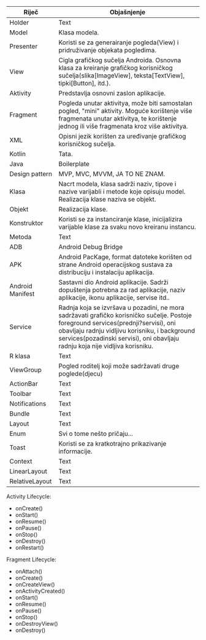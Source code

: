 

| Riječ | Objašnjenje |
| ------ | ------ |
| Holder | Text |
| Model | Klasa modela. |
| Presenter | Koristi se za generairanje pogleda(View) i pridruživanje objekata pogledima. |
| View | Cigla grafičkog sučelja Androida. Osnovna klasa za kreiranje grafičkog korisničkog sučelja(slika[ImageView], teksta[TextView], tipki[Button], itd.). |
| Aktivity | Predstavlja osnovni zaslon aplikacije. |
| Fragment | Pogleda unutar aktivitya, može biti samostalan pogled, "mini" aktivity. Moguće korištenje više fragmenata unutar aktivitya, te korištenje jednog ili više fragmenata kroz više aktivitya. |
| XML | Opisni jezik korišten za uređivanje grafičkog korisničkog sučelja. |
| Kotlin | Tata. |
| Java | Boilerplate |
| Design pattern | MVP, MVC, MVVM, JA TO NE ZNAM. |
| Klasa | Nacrt modela, klasa sadrži naziv, tipove i nazive varijabli i metode koje opisuju model. Realizacija klase naziva se objekt. |
| Objekt | Realizacija klase.   |
| Konstruktor | Koristi se za instanciranje klase, inicijalizira varijable klase za svaku novo kreiranu instancu. |
| Metoda | Text |
| ADB | Android Debug Bridge |
| APK | Android PacKage,  format datoteke korišten od strane Android operacijskog sustava za distribuciju i instalaciju aplikacija. |
| Android Manifest | Sastavni dio Android aplikacije. Sadrži dopuštenja potrebna za rad aplikacije, naziv aplikacije, ikonu aplikacije, servise itd..  |
| Service | Radnja koja se izvršava u pozadini, ne mora sadržavati grafičko korisničko sučelje. Postoje foreground services(prednji?servisi), oni obavljaju radnju vidljivu korisniku, i background services(pozadinski servisi), oni obavljaju radnju koja nije vidljiva korisniku. |
| R klasa | Text |
| ViewGroup | Pogled roditelj koji može sadržavati druge poglede(djecu) |
| ActionBar | Text |
| Toolbar | Text |
| Notifications | Text |
| Bundle | Text |
| Layout | Text |
| Enum | Svi o tome nešto pričaju... |
| Toast | Koristi se za kratkotrajno prikazivanje informacije.|
| Context | Text |
| LinearLayout | Text |
| RelativeLayout | Text |





Activity Lifecycle:

- onCreate()
- onStart()
- onResume()
- onPause()
- onStop()
- onDestroy()
- onRestart()

Fragment Lifecycle:

- onAttach()
- onCreate()
- onCreateView()
- onActivityCreated()
- onStart()
- onResume()
- onPause()
- onStop()
- onDestroyView()
- onDestroy()
